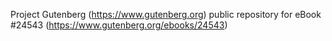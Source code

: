 Project Gutenberg (https://www.gutenberg.org) public repository for eBook #24543 (https://www.gutenberg.org/ebooks/24543)
